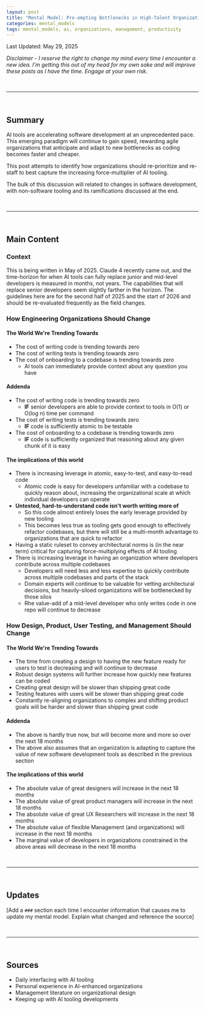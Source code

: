 ```yaml
---
layout: post
title: "Mental Model: Pre-empting Bottlenecks in High-Talent Organizations"
categories: mental_models
tags: mental_models, ai, organizations, management, productivity
---
```


Last Updated: May 29, 2025

_Disclaimer - I reserve the right to change my mind every time I encounter a new idea. I'm getting this out of my head for my own sake and will improve these posts as I have the time. Engage at your own risk._

<br/>

---

<br/>

## Summary

AI tools are accelerating software development at an unprecedented pace. This emerging paradigm will continue to gain speed, rewarding agile organizations that anticipate and adapt to new bottlenecks as coding becomes faster and cheaper.

This post attempts to identify how organizations should re-prioritize and re-staff to best capture the increasing force-multiplier of AI tooling.

The bulk of this discussion will related to changes in software development, with non-software tooling and its ramifications discussed at the end.

<br/>

---

<br/>

## Main Content

### Context

This is being written in May of 2025. Claude 4 recently came out, and the time-horizon for when AI tools can fully replace junior and mid-level developers is measured in months, not years. The capabilities that will replace senior developers seem slightly farther in the horizon. The guidelines here are for the second half of 2025 and the start of 2026 and should be re-evaluated frequently as the field changes.

### How Engineering Organizations Should Change

#### The World We're Trending Towards

- The cost of writing code is trending towards zero
- The cost of writing tests is trending towards zero
- The cost of onboarding to a codebase is trending towards zero
  - AI tools can immediately provide context about any question you have

#### Addenda

- The cost of writing code is trending towards zero
  - **IF** senior developers are able to provide context to tools in O(1) or O(log n) time per command
- The cost of writing tests is trending towards zero
  - **IF** code is sufficiently atomic to be testable
- The cost of onboarding to a codebase is trending towards zero
  - **IF** code is sufficiently organized that reasoning about any given chunk of it is easy

#### The implications of this world

- There is increasing leverage in atomic, easy-to-test, and easy-to-read code
  - Atomic code is easy for developers unfamiliar with a codebase to quickly reason about, increasing the organizational scale at which individual developers can operate
- **Untested, hard-to-understand code isn't worth writing more of**
  - So this code almost entirely loses the early leverage provided by new tooling
  - This becomes less true as tooling gets good enough to effectively refactor codebases, but there will still be a multi-month advantage to organizations that are quick to refactor
- Having a static ruleset to convey architectural norms is (in the near term) critical for capturing force-multiplying effects of AI tooling
- There is increasing leverage in having an organization where developers contribute across multiple codebases
  - Developers will need less and less expertise to quickly contribute across multiple codebases and parts of the stack
  - Domain experts will continue to be valuable for vetting architectural decisions, but heavily-siloed organizations will be bottlenecked by those silos
  - Rhe value-add of a mid-level developer who only writes code in one repo will continue to decrease

### How Design, Product, User Testing, and Management Should Change

#### The World We're Trending Towards

- The time from creating a design to having the new feature ready for users to test is decreasing and will continue to decrease
- Robust design systems will further increase how quickly new features can be coded
- Creating great design will be slower than shipping great code
- Testing features with users will be slower than shipping great code
- Constantly re-aligning organizations to complex and shifting product goals will be harder and slower than shipping great code

#### Addenda

- The above is hardly true now, but will become more and more so over the next 18 months
- The above also assumes that an organization is adapting to capture the value of new software development tools as described in the previous section

#### The implications of this world

- The absolute value of great designers will increase in the next 18 months
- The absolute value of great product managers will increase in the next 18 months
- The absolute value of great UX Researchers will increase in the next 18 months
- The absolute value of flexible Management (and organizations) will increase in the next 18 months
- The marginal value of developers in organizations constrained in the above areas will decrease in the next 18 months

<br/>

---

<br/>

## Updates

[Add a `###` section each time I encounter information that causes me to update my mental model. Explain what changed and reference the source]

<br/>

---

<br/>

## Sources

- Daily interfacing with AI tooling
- Personal experience in AI-enhanced organizations
- Management literature on organizational design
- Keeping up with AI tooling developments
